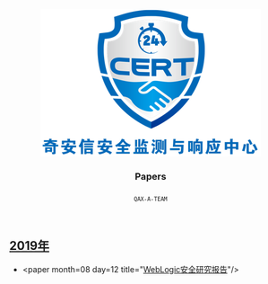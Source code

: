 <p align="center">
  <a href="https://github.com/QAX-A-Team/Papers">
    <img src="./images/logo.png" alt="A-TEAM logo" width=393 height=262>
  </a>

  <h3 align="center">Papers</h3>

  <p align="center">
    <sub><code>QAX-A-TEAM</code></sub>
  </p>
</p>

<br>


## [2019年](articles/2019/)

- &lt;paper month=08 day=12 title=&quot;[WebLogic安全研究报告](./papers/2019/weblogic.pdf)&quot;/&gt;
